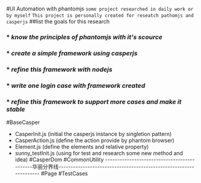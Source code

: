 #UI Automation with phantomjs
`some project researched in daily work or by myself`
`This project is personally created for reseatch pathomjs and casperjs`
##list the goals for this research
### * *know the principles of phantomjs with it's scource*
### * *create a simple framework using casperjs*
### * *refine this framework with nodejs*
### * *write one login case with framework created*
### * *refine this framework to support more cases and make it stable*
#BaseCasper
  * CasperInit.js (initial the casperjs instance by singletion pattern)
  * CasperAction.js (define the action provide by phantom browser)
  * Element.js (define the elements and relative property)
  * sunny_testInit.js (using for test and research some new method and idea)
#CasperDom
#CommonUtility
--------------------------------------------华丽分界线------------------------------------------------------------------
#Page
#TestCases

